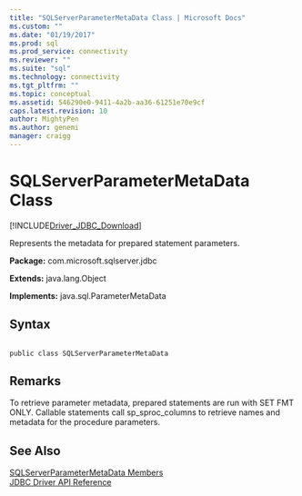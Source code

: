 ```yaml
---
title: "SQLServerParameterMetaData Class | Microsoft Docs"
ms.custom: ""
ms.date: "01/19/2017"
ms.prod: sql
ms.prod_service: connectivity
ms.reviewer: ""
ms.suite: "sql"
ms.technology: connectivity
ms.tgt_pltfrm: ""
ms.topic: conceptual
ms.assetid: 546290e0-9411-4a2b-aa36-61251e70e9cf
caps.latest.revision: 10
author: MightyPen
ms.author: genemi
manager: craigg
---
```

# SQLServerParameterMetaData Class
[!INCLUDE[Driver_JDBC_Download](../../../includes/driver_jdbc_download.md)]

  Represents the metadata for prepared statement parameters.  
  
 **Package:** com.microsoft.sqlserver.jdbc  
  
 **Extends:** java.lang.Object  
  
 **Implements:** java.sql.ParameterMetaData  
  
## Syntax  
  
```  
  
public class SQLServerParameterMetaData  
```  
  
## Remarks  
 To retrieve parameter metadata, prepared statements are run with SET FMT ONLY. Callable statements call sp_sproc_columns to retrieve names and metadata for the procedure parameters.  
  
## See Also  
 [SQLServerParameterMetaData Members](../../../connect/jdbc/reference/sqlserverparametermetadata-members.md)   
 [JDBC Driver API Reference](../../../connect/jdbc/reference/jdbc-driver-api-reference.md)  
  
  

